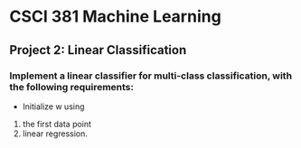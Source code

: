 # CSCI 381 Machine Learning
## Project 2: Linear Classification

### Implement a linear classifier for multi-class classification, with the following requirements:
* Initialize w using
1. the first data point
2. linear regression.
